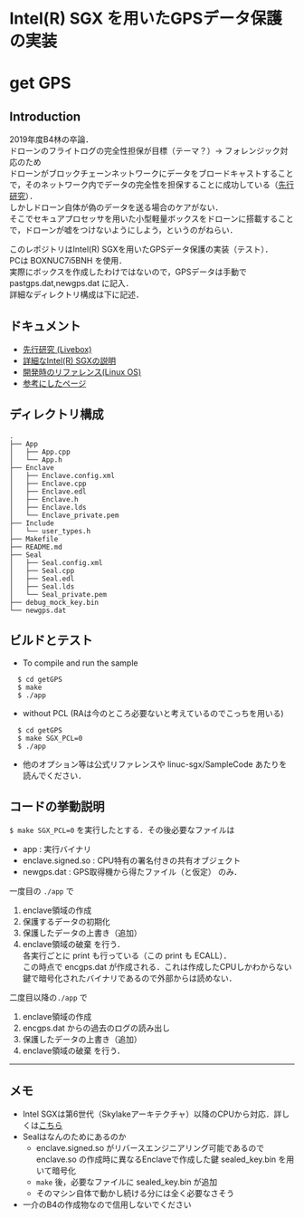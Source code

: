 Intel(R) SGX を用いたGPSデータ保護の実装
================================================

# get GPS 

Introduction
------------

2019年度B4林の卒論．<br>
ドローンのフライトログの完全性担保が目標（テーマ？）-> フォレンジック対応のため<br>
ドローンがブロックチェーンネットワークにデータをブロードキャストすることで，そのネットワーク内でデータの完全性を担保することに成功している（[先行研究](https://ieeexplore.ieee.org/stamp/stamp.jsp?tp=&arnumber=8840878&isnumber=8600701)）．<br>
しかしドローン自体が偽のデータを送る場合のケアがない．<br>
そこでセキュアプロセッサを用いた小型軽量ボックスをドローンに搭載することで，ドローンが嘘をつけないようにしよう，というのがねらい．

このレポジトリはIntel(R) SGXを用いたGPSデータ保護の実装（テスト）．<br>
PCは BOXNUC7i5BNH を使用．<br>
実際にボックスを作成したわけではないので，GPSデータは手動で pastgps.dat,newgps.dat に記入．<br>
詳細なディレクトリ構成は下に記述．


ドキュメント
------------

- [先行研究 (Livebox)](https://ieeexplore.ieee.org/stamp/stamp.jsp?tp=&arnumber=8840878&isnumber=8600701)
- [詳細なIntel(R) SGXの説明](https://software.intel.com/sites/default/files/managed/7c/f1/332831-sdm-vol-3d.pdf)
- [開発時のリファレンス(Linux OS)](https://download.01.org/intel-sgx/linux-2.6/docs/Intel_SGX_Developer_Reference_Linux_2.6_Open_Source.pdf)
- [参考にしたページ](https://qiita.com/Cliffford/items/2f155f40a1c3eec288cf#intel-sgx%E5%85%A5%E9%96%80---%E5%9F%BA%E7%A4%8E%E7%9F%A5%E8%AD%98%E7%B7%A8)


ディレクトリ構成
----------------
```
.
├── App
│   ├── App.cpp
│   └── App.h
├── Enclave
│   ├── Enclave.config.xml
│   ├── Enclave.cpp
│   ├── Enclave.edl
│   ├── Enclave.h
│   ├── Enclave.lds
│   └── Enclave_private.pem
├── Include
│   └── user_types.h
├── Makefile
├── README.md
├── Seal
│   ├── Seal.config.xml
│   ├── Seal.cpp
│   ├── Seal.edl
│   ├── Seal.lds
│   └── Seal_private.pem
├── debug_mock_key.bin
└── newgps.dat
```


ビルドとテスト
----------------

- To compile and run the sample
```
  $ cd getGPS
  $ make
  $ ./app
```

- without PCL (RAは今のところ必要ないと考えているのでこっちを用いる)
```
  $ cd getGPS
  $ make SGX_PCL=0
  $ ./app
```

- 他のオプション等は公式リファレンスや linuc-sgx/SampleCode あたりを読んでください．


コードの挙動説明
-----------------

`$ make SGX_PCL=0` を実行したとする．その後必要なファイルは
- app               : 実行バイナリ
- enclave.signed.so : CPU特有の署名付きの共有オブジェクト
- newgps.dat        : GPS取得機から得たファイル（と仮定）
のみ．

一度目の `./app` で
1. enclave領域の作成
1. 保護するデータの初期化
1. 保護したデータの上書き（追加）
1. enclave領域の破棄
を行う．<br>
各実行ごとに print も行っている（この print も ECALL）．<br>
この時点で encgps.dat が作成される．これは作成したCPUしかわからない鍵で暗号化されたバイナリであるので外部からは読めない．

二度目以降の`./app` で
1. enclave領域の作成
1. encgps.dat からの過去のログの読み出し
1. 保護したデータの上書き（追加）
1. enclave領域の破棄
を行う．

-------------------------------------------------

メモ
-------------------------------------------------
- Intel SGXは第6世代（Skylakeアーキテクチャ）以降のCPUから対応．詳しくは[こちら](https://github.com/ayeks/SGX-hardware/blob/master/README.md)
- Sealはなんのためにあるのか
    - enclave.signed.so がリバースエンジニアリング可能であるので enclave.so の作成時に異なるEnclaveで作成した鍵 sealed_key.bin を用いて暗号化
    - `make` 後，必要なファイルに sealed_key.bin が追加
    - そのマシン自体で動かし続ける分には全く必要なさそう
- 一介のB4の作成物なので信用しないでください